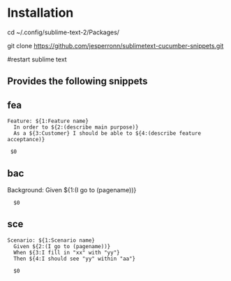 
Installation
============


cd ~/.config/sublime-text-2/Packages/

git clone https://github.com/jesperronn/sublimetext-cucumber-snippets.git

#restart sublime text



Provides the following snippets
-------------------------------



fea
---

    Feature: ${1:Feature name}
      In order to ${2:(describe main purpose)}
      As a ${3:Customer} I should be able to ${4:(describe feature acceptance)}
      
     $0

bac 
---

Background: 
      Given ${1:(I go to (pagename))}
      
      $0

sce
---

    Scenario: ${1:Scenario name}
      Given ${2:(I go to (pagename))}
      When ${3:I fill in "xx" with "yy"}
      Then ${4:I should see "yy" within "aa"}
  
      $0
